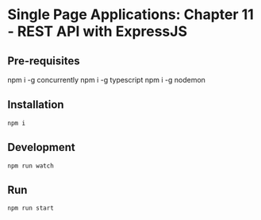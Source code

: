 Single Page Applications: Chapter 11 - REST API with ExpressJS
==============================================================

Pre-requisites
--------------

npm i -g concurrently
npm i -g typescript
npm i -g nodemon

Installation
------------
`npm i`

Development
-----------
`npm run watch`

Run
---
`npm run start`